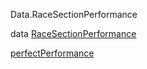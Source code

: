 Data.RaceSectionPerformance

data [RaceSectionPerformance](Data-RaceSectionPerformance.html#t:RaceSectionPerformance)

[perfectPerformance](Data-RaceSectionPerformance.html#v:perfectPerformance)
